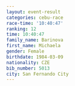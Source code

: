 ```yaml
---
layout: event-result 
categories: cebu-race 
race-time: '10:40:47'
ranking: 12
time: 10:40:47
family_name: Barinova
first_name: Michaela
gender: Female
birthdate: 1984-03-09
nationality: CZE
bib_number: 5013
city: San Fernando City
---
```


